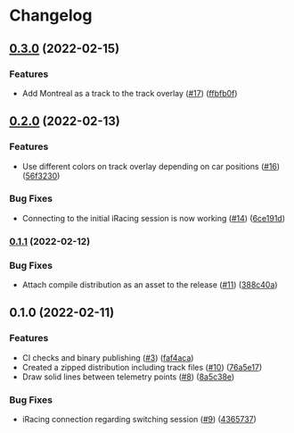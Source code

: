 # Changelog

## [0.3.0](https://github.com/kasper0406/uberlays/compare/v0.2.0...v0.3.0) (2022-02-15)


### Features

* Add Montreal as a track to the track overlay ([#17](https://github.com/kasper0406/uberlays/issues/17)) ([ffbfb0f](https://github.com/kasper0406/uberlays/commit/ffbfb0f8ba083168786c448b67449a5647af04e5))

## [0.2.0](https://github.com/kasper0406/uberlays/compare/v0.1.1...v0.2.0) (2022-02-13)


### Features

* Use different colors on track overlay depending on car positions ([#16](https://github.com/kasper0406/uberlays/issues/16)) ([56f3230](https://github.com/kasper0406/uberlays/commit/56f3230f5f3ad7bca78caa9f46b33ff16968216b))


### Bug Fixes

* Connecting to the initial iRacing session is now working ([#14](https://github.com/kasper0406/uberlays/issues/14)) ([6ce191d](https://github.com/kasper0406/uberlays/commit/6ce191db940518adb0516637ca7c696c0e467c03))

### [0.1.1](https://github.com/kasper0406/uberlays/compare/v0.1.0...v0.1.1) (2022-02-12)


### Bug Fixes

* Attach compile distribution as an asset to the release ([#11](https://github.com/kasper0406/uberlays/issues/11)) ([388c40a](https://github.com/kasper0406/uberlays/commit/388c40ab6ca1cf36861558d8070f2d4ad9fbcdb1))

## 0.1.0 (2022-02-11)


### Features

* CI checks and binary publishing ([#3](https://github.com/kasper0406/uberlays/issues/3)) ([faf4aca](https://github.com/kasper0406/uberlays/commit/faf4aca5983eae35d7827c9814e1274d684ab208))
* Created a zipped distribution including track files ([#10](https://github.com/kasper0406/uberlays/issues/10)) ([76a5e17](https://github.com/kasper0406/uberlays/commit/76a5e1779fecda82ac7c840cc74cedc4bd052cde))
* Draw solid lines between telemetry points ([#8](https://github.com/kasper0406/uberlays/issues/8)) ([8a5c38e](https://github.com/kasper0406/uberlays/commit/8a5c38edfe8b1c183c6b6ded29c618b773dea3da))


### Bug Fixes

* iRacing connection regarding switching session ([#9](https://github.com/kasper0406/uberlays/issues/9)) ([4365737](https://github.com/kasper0406/uberlays/commit/4365737c975b045aca1ce409bb55822c4bade120))
